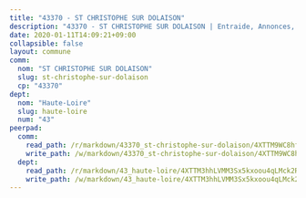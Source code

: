 ```yaml
---
title: "43370 - ST CHRISTOPHE SUR DOLAISON"
description: "43370 - ST CHRISTOPHE SUR DOLAISON | Entraide, Annonces, Initiatives"
date: 2020-01-11T14:09:21+09:00
collapsible: false
layout: commune
comm:
  nom: "ST CHRISTOPHE SUR DOLAISON"
  slug: st-christophe-sur-dolaison
  cp: "43370"
dept:
  nom: "Haute-Loire"
  slug: haute-loire
  num: "43"
peerpad:
  comm:
    read_path: /r/markdown/43370_st-christophe-sur-dolaison/4XTTM9WC8hfB4Px63CfaBQ6xNt8SxdKY7J7JJ1J26DnwQdu3a
    write_path: /w/markdown/43370_st-christophe-sur-dolaison/4XTTM9WC8hfB4Px63CfaBQ6xNt8SxdKY7J7JJ1J26DnwQdu3a-K3TgTjgu4DSt9irdvS6D84fNdcDGVnBzZgdmkGsbBiNfMG4zTuoUUmuMdRSQ2GYx7Rostz2dZVvmFhqX7dkJ1seBbSFfedb9CoB2sY677pS5y9MCffhU1LsibY69K3tULgyRtsdE
  dept:
    read_path: /r/markdown/43_haute-loire/4XTTM3hhLVMM3Sx5kxoou4qLMck2RjGiJF8bjxPuKy3VyRdWX
    write_path: /w/markdown/43_haute-loire/4XTTM3hhLVMM3Sx5kxoou4qLMck2RjGiJF8bjxPuKy3VyRdWX-K3TgTnndWXCUw13Pw3gJoEo9qHUCGXZ4frH2coLZWWDcoWKo22cU2VNENpi117F5bi6bu3WHMPd2VTrETU2R5owQhCBrUQgvCKerk4NqeDhN66egG9mHY8CCfEckbCp9SecEdL6b
---
```


